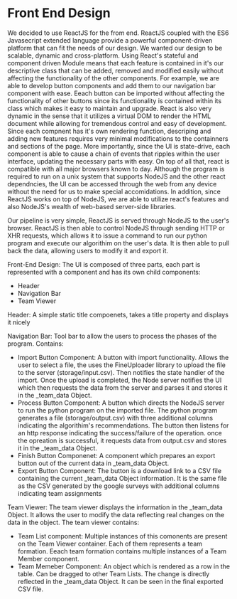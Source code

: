 # Front End Design

We decided to use ReactJS for the from end.
ReactJS coupled with the ES6 Javasecript extended language provide a powerful component-driven platform that can fit the needs of our design.
We wanted our design to be scalable, dynamic and cross-platform.
Using React's stateful and component driven Module means that each feature is contained in it's our descriptive class that can be added, removed and modified easily without affecting the functionality of the other components.
For example, we are able to develop button components and add them to our navigation bar component with ease. Eeach button can be imported without affecting the functionality of other buttons since its functionality is contained within its class which makes it easy to maintain and upgrade.
React is also very dynamic in the sense that it utilizes a virtual DOM to render the HTML document while allowing for tremendous control and easy of development. Since each compnent has it's own rendering function, descriping and adding new features requires very minimal modifications to the containners and sections of the page. More importantly, since the UI is state-drive, each component is able to cause a chain of events that ripples within the user interface, updating the necessary parts with easy.
On top of all that, react is compatible with all major browsers known to day. Although the program is required to run on a unix system that supports NodeJS and the other react dependncies, the UI can be accessed through the web from any device without the need for us to make special accomidations.
In addition, since ReactJS works on top of NodeJS, we are able to utilize react's features and also NodeJS's wealth of web-based server-side libraries.

Our pipeline is very simple, ReactJS is served through NodeJS to the user's browser. ReactJS is then able to control NodeJS through sending HTTP or XHR requests, which allows it to issue a command to run our python program and execute our algorithim on the user's data. It is then able to pull back the data, allowing users to modify it and export it.

Front-End Design:
The UI is composed of three parts, each part is represented with a component and has its own child components:
- Header
- Navigation Bar
- Team Viewer

Header:
A simple static title compoenets, takes a title property and displays it nicely

Navigation Bar:
Tool bar to allow the users to process the phases of the program. Contains:
- Import Button Component:
	A button with import functionality. Allows the user to select a file, the uses the FineUploader library to upload the file to the server (storage/input.csv). Then notifies the state handler of the import. Once the upload is completed, the Node server notifies the UI which then requests the data from the server and parses it and stores it in the _team_data Object.
- Process Button Component:
	A button which directs the NodeJS server to run the python program on the imported file. The python program generates a file (storage/output.csv) with three additional columns indicating the algorithim's recommendations. The button then listens for an http response indicating the success/failure of the operation. once the opreation is successful, it requests data from output.csv and stores it in the _team_data Object.
- Finish Button Componenet:
	A component which prepares an export button out of the current data in _team_data Object.
- Export Button Component:
	The button is a download link to a CSV file containing the current _team_data Object information. It is the same file as the CSV generated by the google surveys with additional columns indicating team assignments

Team Viewer:
The team viewer displays the information in the _team_data Object. It allows the user to modify the data reflecting real changes on the data in the object.
The team viewer contains:
- Team List component:
 Multiple instances of this comonents are present on the Team Viewer container. Each of them represents a team formation. Eeach team formation contains multiple instances of a Team Member component.
- Team Memeber Component:
 An object which is rendered as a row in the table. Can be dragged to other Team Lists. The change is directly reflected in the _team_data Object. It can be seen in the final exported CSV file.
